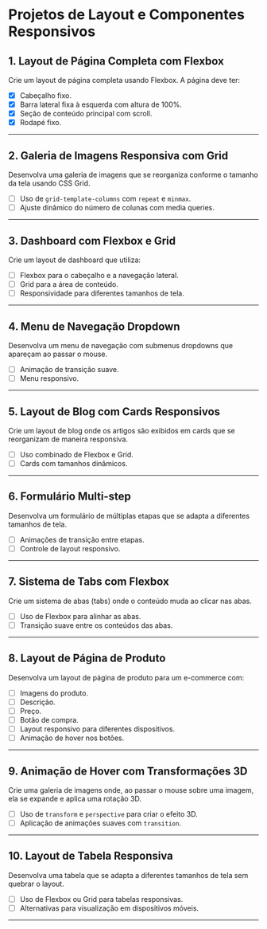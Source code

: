# Projetos de Layout e Componentes Responsivos

## 1. Layout de Página Completa com Flexbox

Crie um layout de página completa usando Flexbox. A página deve ter:

- [x] Cabeçalho fixo.
- [x] Barra lateral fixa à esquerda com altura de 100%.
- [x] Seção de conteúdo principal com scroll.
- [x] Rodapé fixo.

---

## 2. Galeria de Imagens Responsiva com Grid

Desenvolva uma galeria de imagens que se reorganiza conforme o tamanho da tela usando CSS Grid.

- [ ] Uso de `grid-template-columns` com `repeat` e `minmax`.
- [ ] Ajuste dinâmico do número de colunas com media queries.

---

## 3. Dashboard com Flexbox e Grid

Crie um layout de dashboard que utiliza:

- [ ] Flexbox para o cabeçalho e a navegação lateral.
- [ ] Grid para a área de conteúdo.
- [ ] Responsividade para diferentes tamanhos de tela.

---

## 4. Menu de Navegação Dropdown

Desenvolva um menu de navegação com submenus dropdowns que apareçam ao passar o mouse.

- [ ] Animação de transição suave.
- [ ] Menu responsivo.

---

## 5. Layout de Blog com Cards Responsivos

Crie um layout de blog onde os artigos são exibidos em cards que se reorganizam de maneira responsiva.

- [ ] Uso combinado de Flexbox e Grid.
- [ ] Cards com tamanhos dinâmicos.

---

## 6. Formulário Multi-step

Desenvolva um formulário de múltiplas etapas que se adapta a diferentes tamanhos de tela.

- [ ] Animações de transição entre etapas.
- [ ] Controle de layout responsivo.

---

## 7. Sistema de Tabs com Flexbox

Crie um sistema de abas (tabs) onde o conteúdo muda ao clicar nas abas.

- [ ] Uso de Flexbox para alinhar as abas.
- [ ] Transição suave entre os conteúdos das abas.

---

## 8. Layout de Página de Produto

Desenvolva um layout de página de produto para um e-commerce com:

- [ ] Imagens do produto.
- [ ] Descrição.
- [ ] Preço.
- [ ] Botão de compra.
- [ ] Layout responsivo para diferentes dispositivos.
- [ ] Animação de hover nos botões.

---

## 9. Animação de Hover com Transformações 3D

Crie uma galeria de imagens onde, ao passar o mouse sobre uma imagem, ela se expande e aplica uma rotação 3D.

- [ ] Uso de `transform` e `perspective` para criar o efeito 3D.
- [ ] Aplicação de animações suaves com `transition`.

---

## 10. Layout de Tabela Responsiva

Desenvolva uma tabela que se adapta a diferentes tamanhos de tela sem quebrar o layout.

- [ ] Uso de Flexbox ou Grid para tabelas responsivas.
- [ ] Alternativas para visualização em dispositivos móveis.

---
